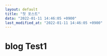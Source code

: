 ```yaml
---
layout: default
title: "첫 포스트"
data: "2022-01-11 14:46:05 +0900"
last_modified_at: "2022-01-11 14:46:05 +0900"
---
```


# blog Test1
